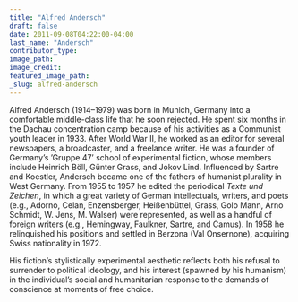 ```yaml
---
title: "Alfred Andersch"
draft: false
date: 2011-09-08T04:22:00-04:00
last_name: "Andersch"
contributor_type:
image_path:
image_credit:
featured_image_path:
_slug: alfred-andersch
---
```


Alfred Andersch (1914–1979) was born in Munich, Germany into a comfortable middle-class life that he soon rejected. He spent six months in the Dachau concentration camp because of his activities as a Communist youth leader in 1933. After World War II, he worked as an editor for several newspapers, a broadcaster, and a freelance writer. He was a founder of Germany’s ’Gruppe 47’ school of experimental fiction, whose members include Heinrich Böll, Günter Grass, and Jokov Lind. Influenced by Sartre and Koestler, Andersch became one of the fathers of humanist plurality in West Germany. From 1955 to 1957 he edited the periodical _Texte und Zeichen_, in which a great variety of German intellectuals, writers, and poets (e.g., Adorno, Celan, Enzensberger, Heißenbüttel, Grass, Golo Mann, Arno Schmidt, W. Jens, M. Walser) were represented, as well as a handful of foreign writers (e.g., Hemingway, Faulkner, Sartre, and Camus). In 1958 he relinquished his positions and settled in Berzona (Val Onsernone), acquiring Swiss nationality in 1972.

His fiction’s stylistically experimental aesthetic reflects both his refusal to surrender to political ideology, and his interest (spawned by his humanism) in the individual’s social and humanitarian response to the demands of conscience at moments of free choice.

